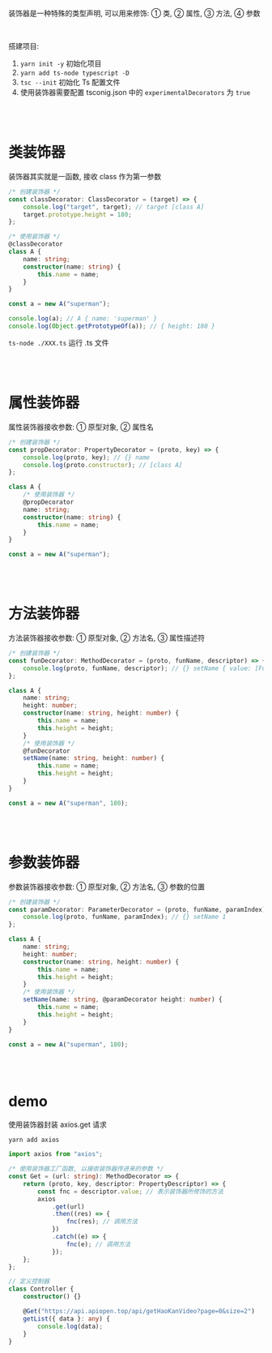 <br>

装饰器是一种特殊的类型声明, 可以用来修饰: ① 类, ② 属性, ③ 方法, ④ 参数

<br>

搭建项目:

1. `yarn init -y` 初始化项目
2. `yarn add ts-node typescript -D`
3. `tsc --init` 初始化 Ts 配置文件
4. 使用装饰器需要配置 tsconig.json 中的 `experimentalDecorators` 为 `true`

<br><br>

# 类装饰器

装饰器其实就是一函数, 接收 class 作为第一参数

```typescript
/* 创建装饰器 */
const classDecorator: ClassDecorator = (target) => {
    console.log("target", target); // target [class A]
    target.prototype.height = 180;
};

/* 使用装饰器 */
@classDecorator
class A {
    name: string;
    constructor(name: string) {
        this.name = name;
    }
}

const a = new A("superman");

console.log(a); // A { name: 'superman' }
console.log(Object.getPrototypeOf(a)); // { height: 180 }
```

`ts-node ./XXX.ts` 运行 .ts 文件

<br><br>

# 属性装饰器

属性装饰器接收参数: ① 原型对象, ② 属性名

```typescript
/* 创建装饰器 */
const propDecorator: PropertyDecorator = (proto, key) => {
    console.log(proto, key); // {} name
    console.log(proto.constructor); // [class A]
};

class A {
    /* 使用装饰器 */
    @propDecorator
    name: string;
    constructor(name: string) {
        this.name = name;
    }
}

const a = new A("superman");
```

<br><br>

# 方法装饰器

方法装饰器接收参数: ① 原型对象, ② 方法名, ③ 属性描述符

```typescript
/* 创建装饰器 */
const funDecorator: MethodDecorator = (proto, funName, descriptor) => {
    console.log(proto, funName, descriptor); // {} setName { value: [Function: setName], … }
};

class A {
    name: string;
    height: number;
    constructor(name: string, height: number) {
        this.name = name;
        this.height = height;
    }
    /* 使用装饰器 */
    @funDecorator
    setName(name: string, height: number) {
        this.name = name;
        this.height = height;
    }
}

const a = new A("superman", 180);
```

<br><br>

# 参数装饰器

参数装饰器接收参数: ① 原型对象, ② 方法名, ③ 参数的位置

```typescript
/* 创建装饰器 */
const paramDecorator: ParameterDecorator = (proto, funName, paramIndex) => {
    console.log(proto, funName, paramIndex); // {} setName 1
};

class A {
    name: string;
    height: number;
    constructor(name: string, height: number) {
        this.name = name;
        this.height = height;
    }
    /* 使用装饰器 */
    setName(name: string, @paramDecorator height: number) {
        this.name = name;
        this.height = height;
    }
}

const a = new A("superman", 180);
```

<br><br>

# demo

使用装饰器封装 axios.get 请求

`yarn add axios`

```typescript
import axios from "axios";

/* 使用装饰器工厂函数, 以接收装饰器传进来的参数 */
const Get = (url: string): MethodDecorator => {
    return (proto, key, descriptor: PropertyDescriptor) => {
        const fnc = descriptor.value; // 表示装饰器所修饰的方法
        axios
            .get(url)
            .then((res) => {
                fnc(res); // 调用方法
            })
            .catch((e) => {
                fnc(e); // 调用方法
            });
    };
};

// 定义控制器
class Controller {
    constructor() {}

    @Get("https://api.apiopen.top/api/getHaoKanVideo?page=0&size=2")
    getList({ data }: any) {
        console.log(data);
    }
}
```

<br><br>
